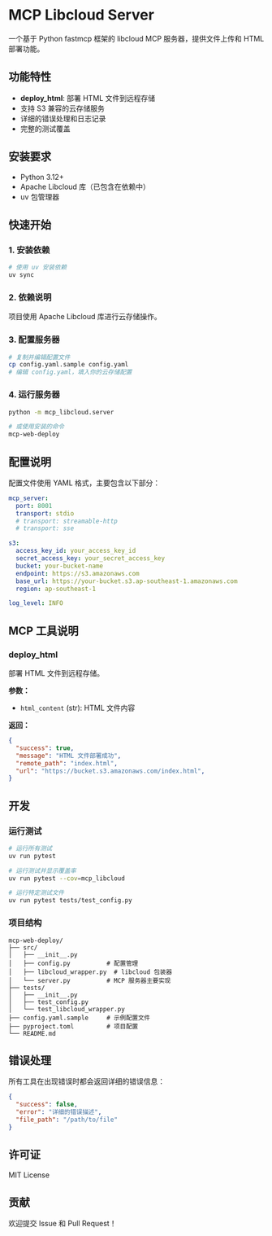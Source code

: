 # MCP Libcloud Server

一个基于 Python fastmcp 框架的 libcloud MCP 服务器，提供文件上传和 HTML 部署功能。

## 功能特性

- **deploy_html**: 部署 HTML 文件到远程存储
- 支持 S3 兼容的云存储服务
- 详细的错误处理和日志记录
- 完整的测试覆盖

## 安装要求

- Python 3.12+
- Apache Libcloud 库（已包含在依赖中）
- uv 包管理器

## 快速开始

### 1. 安装依赖

```bash
# 使用 uv 安装依赖
uv sync
```

### 2. 依赖说明

项目使用 Apache Libcloud 库进行云存储操作。

### 3. 配置服务器

```bash
# 复制并编辑配置文件
cp config.yaml.sample config.yaml
# 编辑 config.yaml，填入你的云存储配置
```

### 4. 运行服务器

```bash
python -m mcp_libcloud.server

# 或使用安装的命令
mcp-web-deploy
```

## 配置说明

配置文件使用 YAML 格式，主要包含以下部分：

```yaml
mcp_server:
  port: 8001
  transport: stdio
  # transport: streamable-http
  # transport: sse

s3:
  access_key_id: your_access_key_id
  secret_access_key: your_secret_access_key
  bucket: your-bucket-name
  endpoint: https://s3.amazonaws.com
  base_url: https://your-bucket.s3.ap-southeast-1.amazonaws.com
  region: ap-southeast-1

log_level: INFO
```

## MCP 工具说明

### deploy_html

部署 HTML 文件到远程存储。

**参数：**
- `html_content` (str): HTML 文件内容

**返回：**
```json
{
  "success": true,
  "message": "HTML 文件部署成功",
  "remote_path": "index.html",
  "url": "https://bucket.s3.amazonaws.com/index.html",
}
```

## 开发

### 运行测试

```bash
# 运行所有测试
uv run pytest

# 运行测试并显示覆盖率
uv run pytest --cov=mcp_libcloud

# 运行特定测试文件
uv run pytest tests/test_config.py
```

### 项目结构

```
mcp-web-deploy/
├── src/
│   ├── __init__.py
│   ├── config.py          # 配置管理
│   ├── libcloud_wrapper.py  # libcloud 包装器
│   └── server.py          # MCP 服务器主要实现
├── tests/
│   ├── __init__.py
│   ├── test_config.py
│   └── test_libcloud_wrapper.py
├── config.yaml.sample     # 示例配置文件
├── pyproject.toml         # 项目配置
└── README.md
```

## 错误处理

所有工具在出现错误时都会返回详细的错误信息：

```json
{
  "success": false,
  "error": "详细的错误描述",
  "file_path": "/path/to/file"
}
```

## 许可证

MIT License

## 贡献

欢迎提交 Issue 和 Pull Request！